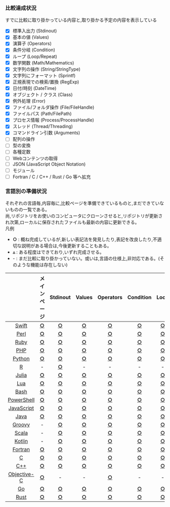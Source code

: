 ### 比較達成状況
すでに比較に取り掛かっている内容と,取り掛かる予定の内容を表示している  

- [x] 標準入出力 (Stdinout)
- [x] 基本の値 (Values)
- [x] 演算子 (Operators)
- [x] 条件分岐 (Condition)
- [x] ループ (Loop/Repeat)
- [x] 数学関数 (Math/Mathematics)
- [x] 文字列の操作 (String/StringType)
- [x] 文字列にフォーマット (Sprintf)
- [x] 正規表現での検索/置換 (RegExp)
- [x] 日付/時刻 (DateTime)
- [x] オブジェクト / クラス (Class)
- [x] 例外処理 (Error)
- [x] ファイル/フォルダ操作 (File/FileHandle)
- [x] ファイルパス (Path/FilePath)
- [x] プロセス情報 (Process/ProcessHandle)
- [x] スレッド (Thread/Threading)
- [x] コマンドライン引数 (Arguments)
- [ ] 配列の操作
- [ ] 型の変換
- [ ] 各種定数
- [ ] Webコンテンツの取得
- [ ] JSON (JavaScript Object Notation)
- [ ] モジュール
- [ ] Fortran / C / C++ / Rust / Go 等へ拡充

### 言語別の準備状況
それぞれの言語毎,内容毎に,比較ページを準備できているものと,まだできていないものの一覧である。  
尚,リポジトリをお使いのコンピュータにクローンさせると,リポジトリが更新され次第,ローカルに保存されたファイルも最新の内容に更新できる。  
凡例  
* **○** : 概ね完成しているが,新しい表記法を発見したり,表記を改良したり,不適切な説明がある場合は,今後更新することもある。
* **▵** : ある程度はできており,いずれ完成させる。
* \- : まだ比較に取り掛かっていない。或いは,言語の仕様上,非対応である。(そのような機能は存在しない)

|  | メインページ | Stdinout | Values | Operators | Condition | Loop | Math | String | Sprintf | RegExp | DateTime | Class | Error | File | Path | Process | Thread | Arguments |
|:-:|:-:|:-:|:-:|:-:|:-:|:-:|:-:|:-:|:-:|:-:|:-:|:-:|:-:|:-:|:-:|:-:|:-:|:-:|
| [Swift](https://github.com/akimikimikimikimikimikimika/LangComparison/tree/master/Swift "Swift") | **[○](https://github.com/akimikimikimikimikimikimika/LangComparison/blob/master/Swift/Main.swift "Main.swift")** | **[○](https://github.com/akimikimikimikimikimikimika/LangComparison/blob/master/Swift/Stdinout.swift "Stdinout.swift")** | **[○](https://github.com/akimikimikimikimikimikimika/LangComparison/blob/master/Swift/Values.swift "Values.swift")** | **[○](https://github.com/akimikimikimikimikimikimika/LangComparison/blob/master/Swift/Operators.swift "Operators.swift")** | **[○](https://github.com/akimikimikimikimikimikimika/LangComparison/blob/master/Swift/Condition.swift "Condition.swift")** | **[○](https://github.com/akimikimikimikimikimikimika/LangComparison/blob/master/Swift/Loop.swift "Loop.swift")** | **[○](https://github.com/akimikimikimikimikimikimika/LangComparison/blob/master/Swift/Math.swift "Math.swift")** | **[○](https://github.com/akimikimikimikimikimikimika/LangComparison/blob/master/Swift/String.swift "String.swift")** | **[○](https://github.com/akimikimikimikimikimikimika/LangComparison/blob/master/Swift/Sprintf.swift "Sprintf.swift")** | **[○](https://github.com/akimikimikimikimikimikimika/LangComparison/blob/master/Swift/RegExp.swift "RegExp.swift")** | **[○](https://github.com/akimikimikimikimikimikimika/LangComparison/blob/master/Swift/DateTime.swift "DateTime.swift")** | **[○](https://github.com/akimikimikimikimikimikimika/LangComparison/blob/master/Swift/Class.swift "Class.swift")** | **[○](https://github.com/akimikimikimikimikimikimika/LangComparison/blob/master/Swift/Error.swift "Error.swift")** | **[○](https://github.com/akimikimikimikimikimikimika/LangComparison/blob/master/Swift/File.swift "File.swift")** | **[○](https://github.com/akimikimikimikimikimikimika/LangComparison/blob/master/Swift/Path.swift "Path.swift")** | **[○](https://github.com/akimikimikimikimikimikimika/LangComparison/blob/master/Swift/Process.swift "Process.swift")** | **[○](https://github.com/akimikimikimikimikimikimika/LangComparison/blob/master/Swift/Thread.swift "Thread.swift")** | **[○](https://github.com/akimikimikimikimikimikimika/LangComparison/blob/master/Swift/Arguments.swift "Arguments.swift")** |
| [Perl](https://github.com/akimikimikimikimikimikimika/LangComparison/tree/master/Perl "Perl") | **[○](https://github.com/akimikimikimikimikimikimika/LangComparison/blob/master/Perl/Main.pl "Main.pl")** | **[○](https://github.com/akimikimikimikimikimikimika/LangComparison/blob/master/Perl/Stdinout.pl "Stdinout.pl")** | **[○](https://github.com/akimikimikimikimikimikimika/LangComparison/blob/master/Perl/Values.pl "Values.pl")** | **[○](https://github.com/akimikimikimikimikimikimika/LangComparison/blob/master/Perl/Operators.pl "Operators.pl")** | **[○](https://github.com/akimikimikimikimikimikimika/LangComparison/blob/master/Perl/Condition.pl "Condition.pl")** | **[○](https://github.com/akimikimikimikimikimikimika/LangComparison/blob/master/Perl/Loop.pl "Loop.pl")** | **[○](https://github.com/akimikimikimikimikimikimika/LangComparison/blob/master/Perl/Math.pl "Math.pl")** | **[○](https://github.com/akimikimikimikimikimikimika/LangComparison/blob/master/Perl/String.pl "String.pl")** | **[○](https://github.com/akimikimikimikimikimikimika/LangComparison/blob/master/Perl/Sprintf.pl "Sprintf.pl")** | **[○](https://github.com/akimikimikimikimikimikimika/LangComparison/blob/master/Perl/RegExp.pl "RegExp.pl")** | **[○](https://github.com/akimikimikimikimikimikimika/LangComparison/blob/master/Perl/DateTime.pl "DateTime.pl")** | **[○](https://github.com/akimikimikimikimikimikimika/LangComparison/blob/master/Perl/Class.pl "Class.pl")** | **[○](https://github.com/akimikimikimikimikimikimika/LangComparison/blob/master/Perl/Error.pl "Error.pl")** | **[○](https://github.com/akimikimikimikimikimikimika/LangComparison/blob/master/Perl/File.pl "File.pl")** | **[○](https://github.com/akimikimikimikimikimikimika/LangComparison/blob/master/Perl/Path.pl "Path.pl")** | **[○](https://github.com/akimikimikimikimikimikimika/LangComparison/blob/master/Perl/Process.pl "Process.pl")** | **[○](https://github.com/akimikimikimikimikimikimika/LangComparison/blob/master/Perl/Thread.pl "Thread.pl")** | **[○](https://github.com/akimikimikimikimikimikimika/LangComparison/blob/master/Perl/Arguments.pl "Arguments.pl")** |
| [Ruby](https://github.com/akimikimikimikimikimikimika/LangComparison/tree/master/Ruby "Ruby") | **[○](https://github.com/akimikimikimikimikimikimika/LangComparison/blob/master/Ruby/Main.rb "Main.rb")** | **[○](https://github.com/akimikimikimikimikimikimika/LangComparison/blob/master/Ruby/Stdinout.rb "Stdinout.rb")** | **[○](https://github.com/akimikimikimikimikimikimika/LangComparison/blob/master/Ruby/Values.rb "Values.rb")** | **[○](https://github.com/akimikimikimikimikimikimika/LangComparison/blob/master/Ruby/Operators.rb "Operators.rb")** | **[○](https://github.com/akimikimikimikimikimikimika/LangComparison/blob/master/Ruby/Condition.rb "Condition.rb")** | **[○](https://github.com/akimikimikimikimikimikimika/LangComparison/blob/master/Ruby/Loop.rb "Loop.rb")** | **[○](https://github.com/akimikimikimikimikimikimika/LangComparison/blob/master/Ruby/Math.rb "Math.rb")** | **[○](https://github.com/akimikimikimikimikimikimika/LangComparison/blob/master/Ruby/String.rb "String.rb")** | **[○](https://github.com/akimikimikimikimikimikimika/LangComparison/blob/master/Ruby/Sprintf.rb "Sprintf.rb")** | **[○](https://github.com/akimikimikimikimikimikimika/LangComparison/blob/master/Ruby/RegExp.rb "RegExp.rb")** | **[○](https://github.com/akimikimikimikimikimikimika/LangComparison/blob/master/Ruby/DateTime.rb "DateTime.rb")** | **[○](https://github.com/akimikimikimikimikimikimika/LangComparison/blob/master/Ruby/Class.rb "Class.rb")** | **[○](https://github.com/akimikimikimikimikimikimika/LangComparison/blob/master/Ruby/Error.rb "Error.rb")** | **[○](https://github.com/akimikimikimikimikimikimika/LangComparison/blob/master/Ruby/File.rb "File.rb")** | **[○](https://github.com/akimikimikimikimikimikimika/LangComparison/blob/master/Ruby/Path.rb "Path.rb")** | **[○](https://github.com/akimikimikimikimikimikimika/LangComparison/blob/master/Ruby/Process.rb "Process.rb")** | **[○](https://github.com/akimikimikimikimikimikimika/LangComparison/blob/master/Ruby/Thread.rb "Thread.rb")** | **[○](https://github.com/akimikimikimikimikimikimika/LangComparison/blob/master/Ruby/Arguments.rb "Arguments.rb")** |
| [PHP](https://github.com/akimikimikimikimikimikimika/LangComparison/tree/master/PHP "PHP") | **[○](https://github.com/akimikimikimikimikimikimika/LangComparison/blob/master/PHP/Main.php "Main.php")** | **[○](https://github.com/akimikimikimikimikimikimika/LangComparison/blob/master/PHP/Stdinout.php "Stdinout.php")** | **[○](https://github.com/akimikimikimikimikimikimika/LangComparison/blob/master/PHP/Values.php "Values.php")** | **[○](https://github.com/akimikimikimikimikimikimika/LangComparison/blob/master/PHP/Operators.php "Operators.php")** | **[○](https://github.com/akimikimikimikimikimikimika/LangComparison/blob/master/PHP/Condition.php "Condition.php")** | **[○](https://github.com/akimikimikimikimikimikimika/LangComparison/blob/master/PHP/Loop.php "Loop.php")** | **[○](https://github.com/akimikimikimikimikimikimika/LangComparison/blob/master/PHP/Math.php "Math.php")** | **[○](https://github.com/akimikimikimikimikimikimika/LangComparison/blob/master/PHP/String.php "String.php")** | **[○](https://github.com/akimikimikimikimikimikimika/LangComparison/blob/master/PHP/Sprintf.php "Sprintf.php")** | **[○](https://github.com/akimikimikimikimikimikimika/LangComparison/blob/master/PHP/RegExp.php "RegExp.php")** | **[○](https://github.com/akimikimikimikimikimikimika/LangComparison/blob/master/PHP/DateTime.php "DateTime.php")** | **[○](https://github.com/akimikimikimikimikimikimika/LangComparison/blob/master/PHP/Class.php "Class.php")** | **[○](https://github.com/akimikimikimikimikimikimika/LangComparison/blob/master/PHP/Error.php "Error.php")** | **[○](https://github.com/akimikimikimikimikimikimika/LangComparison/blob/master/PHP/File.php "File.php")** | **[○](https://github.com/akimikimikimikimikimikimika/LangComparison/blob/master/PHP/Path.php "Path.php")** | **[○](https://github.com/akimikimikimikimikimikimika/LangComparison/blob/master/PHP/Process.php "Process.php")** | - | **[○](https://github.com/akimikimikimikimikimikimika/LangComparison/blob/master/PHP/Arguments.php "Arguments.php")** |
| [Python](https://github.com/akimikimikimikimikimikimika/LangComparison/tree/master/Python "Python") | **[○](https://github.com/akimikimikimikimikimikimika/LangComparison/blob/master/Python/Main.py "Main.py")** | **[○](https://github.com/akimikimikimikimikimikimika/LangComparison/blob/master/Python/Stdinout.py "Stdinout.py")** | **[○](https://github.com/akimikimikimikimikimikimika/LangComparison/blob/master/Python/Values.py "Values.py")** | **[○](https://github.com/akimikimikimikimikimikimika/LangComparison/blob/master/Python/Operators.py "Operators.py")** | **[○](https://github.com/akimikimikimikimikimikimika/LangComparison/blob/master/Python/Condition.py "Condition.py")** | **[○](https://github.com/akimikimikimikimikimikimika/LangComparison/blob/master/Python/Loop.py "Loop.py")** | **[○](https://github.com/akimikimikimikimikimikimika/LangComparison/blob/master/Python/Math.py "Math.py")** | **[○](https://github.com/akimikimikimikimikimikimika/LangComparison/blob/master/Python/String.py "String.py")** | **[○](https://github.com/akimikimikimikimikimikimika/LangComparison/blob/master/Python/Sprintf.py "Sprintf.py")** | **[○](https://github.com/akimikimikimikimikimikimika/LangComparison/blob/master/Python/RegExp.py "RegExp.py")** | **[○](https://github.com/akimikimikimikimikimikimika/LangComparison/blob/master/Python/DateTime.py "DateTime.py")** | **[○](https://github.com/akimikimikimikimikimikimika/LangComparison/blob/master/Python/Class.py "Class.py")** | **[○](https://github.com/akimikimikimikimikimikimika/LangComparison/blob/master/Python/Error.py "Error.py")** | **[○](https://github.com/akimikimikimikimikimikimika/LangComparison/blob/master/Python/File.py "File.py")** | **[○](https://github.com/akimikimikimikimikimikimika/LangComparison/blob/master/Python/Path.py "Path.py")** | **[○](https://github.com/akimikimikimikimikimikimika/LangComparison/blob/master/Python/Process.py "Process.py")** | **[○](https://github.com/akimikimikimikimikimikimika/LangComparison/blob/master/Python/Thread.py "Thread.py")** | **[○](https://github.com/akimikimikimikimikimikimika/LangComparison/blob/master/Python/Arguments.py "Arguments.py")** |
| [R](https://github.com/akimikimikimikimikimikimika/LangComparison/tree/master/R "R") | - | **[○](https://github.com/akimikimikimikimikimikimika/LangComparison/blob/master/R/Stdinout.r "Stdinout.r")** | - | - | - | - | - | - | - | - | - | - | - | - | - | - | - | - |
| [Julia](https://github.com/akimikimikimikimikimikimika/LangComparison/tree/master/Julia "Julia") | **[○](https://github.com/akimikimikimikimikimikimika/LangComparison/blob/master/Julia/Main.jl "Main.jl")** | **[○](https://github.com/akimikimikimikimikimikimika/LangComparison/blob/master/Julia/Stdinout.jl "Stdinout.jl")** | **[○](https://github.com/akimikimikimikimikimikimika/LangComparison/blob/master/Julia/Values.jl "Values.jl")** | **[○](https://github.com/akimikimikimikimikimikimika/LangComparison/blob/master/Julia/Operators.jl "Operators.jl")** | **[○](https://github.com/akimikimikimikimikimikimika/LangComparison/blob/master/Julia/Condition.jl "Condition.jl")** | **[○](https://github.com/akimikimikimikimikimikimika/LangComparison/blob/master/Julia/Loop.jl "Loop.jl")** | **[○](https://github.com/akimikimikimikimikimikimika/LangComparison/blob/master/Julia/Math.jl "Math.jl")** | - | - | **[○](https://github.com/akimikimikimikimikimikimika/LangComparison/blob/master/Julia/RegExp.jl "RegExp.jl")** | **[○](https://github.com/akimikimikimikimikimikimika/LangComparison/blob/master/Julia/DateTime.jl "DateTime.jl")** | - | **[○](https://github.com/akimikimikimikimikimikimika/LangComparison/blob/master/Julia/Error.jl "Error.jl")** | **[○](https://github.com/akimikimikimikimikimikimika/LangComparison/blob/master/Julia/File.jl "File.jl")** | **[○](https://github.com/akimikimikimikimikimikimika/LangComparison/blob/master/Julia/Path.jl "Path.jl")** | **[○](https://github.com/akimikimikimikimikimikimika/LangComparison/blob/master/Julia/Process.jl "Process.jl")** | **[○](https://github.com/akimikimikimikimikimikimika/LangComparison/blob/master/Julia/Thread.jl "Thread.jl")** | **[○](https://github.com/akimikimikimikimikimikimika/LangComparison/blob/master/Julia/Arguments.jl "Arguments.jl")** |
| [Lua](https://github.com/akimikimikimikimikimikimika/LangComparison/tree/master/Lua "Lua") | **[○](https://github.com/akimikimikimikimikimikimika/LangComparison/blob/master/Lua/Main.lua "Main.lua")** | **[○](https://github.com/akimikimikimikimikimikimika/LangComparison/blob/master/Lua/Stdinout.lua "Stdinout.lua")** | **[○](https://github.com/akimikimikimikimikimikimika/LangComparison/blob/master/Lua/Values.lua "Values.lua")** | **[○](https://github.com/akimikimikimikimikimikimika/LangComparison/blob/master/Lua/Operators.lua "Operators.lua")** | **[○](https://github.com/akimikimikimikimikimikimika/LangComparison/blob/master/Lua/Condition.lua "Condition.lua")** | **[○](https://github.com/akimikimikimikimikimikimika/LangComparison/blob/master/Lua/Loop.lua "Loop.lua")** | **[○](https://github.com/akimikimikimikimikimikimika/LangComparison/blob/master/Lua/Math.lua "Math.lua")** | **[○](https://github.com/akimikimikimikimikimikimika/LangComparison/blob/master/Lua/String.lua "String.lua")** | **[○](https://github.com/akimikimikimikimikimikimika/LangComparison/blob/master/Lua/Sprintf.lua "Sprintf.lua")** | **[○](https://github.com/akimikimikimikimikimikimika/LangComparison/blob/master/Lua/RegExp.lua "RegExp.lua")** | **[○](https://github.com/akimikimikimikimikimikimika/LangComparison/blob/master/Lua/DateTime.lua "DateTime.lua")** | **[○](https://github.com/akimikimikimikimikimikimika/LangComparison/blob/master/Lua/Class.lua "Class.lua")** | **[○](https://github.com/akimikimikimikimikimikimika/LangComparison/blob/master/Lua/Error.lua "Error.lua")** | **[○](https://github.com/akimikimikimikimikimikimika/LangComparison/blob/master/Lua/File.lua "File.lua")** | - | - | - | **[○](https://github.com/akimikimikimikimikimikimika/LangComparison/blob/master/Lua/Arguments.lua "Arguments.lua")** |
| [Bash](https://github.com/akimikimikimikimikimikimika/LangComparison/tree/master/Bash "Bash") | **[○](https://github.com/akimikimikimikimikimikimika/LangComparison/blob/master/Bash/Main.sh "Main.sh")** | **[○](https://github.com/akimikimikimikimikimikimika/LangComparison/blob/master/Bash/Stdinout.sh "Stdinout.sh")** | **[○](https://github.com/akimikimikimikimikimikimika/LangComparison/blob/master/Bash/Values.sh "Values.sh")** | **[○](https://github.com/akimikimikimikimikimikimika/LangComparison/blob/master/Bash/Operators.sh "Operators.sh")** | **[○](https://github.com/akimikimikimikimikimikimika/LangComparison/blob/master/Bash/Condition.sh "Condition.sh")** | **[○](https://github.com/akimikimikimikimikimikimika/LangComparison/blob/master/Bash/Loop.sh "Loop.sh")** | **[○](https://github.com/akimikimikimikimikimikimika/LangComparison/blob/master/Bash/Math.sh "Math.sh")** | **[○](https://github.com/akimikimikimikimikimikimika/LangComparison/blob/master/Bash/String.sh "String.sh")** | **[○](https://github.com/akimikimikimikimikimikimika/LangComparison/blob/master/Bash/Sprintf.sh "Sprintf.sh")** | **[○](https://github.com/akimikimikimikimikimikimika/LangComparison/blob/master/Bash/RegExp.sh "RegExp.sh")** | **[○](https://github.com/akimikimikimikimikimikimika/LangComparison/blob/master/Bash/DateTime.sh "DateTime.sh")** | - | - | **[○](https://github.com/akimikimikimikimikimikimika/LangComparison/blob/master/Bash/File.sh "File.sh")** | **[○](https://github.com/akimikimikimikimikimikimika/LangComparison/blob/master/Bash/Path.sh "Path.sh")** | **[○](https://github.com/akimikimikimikimikimikimika/LangComparison/blob/master/Bash/Process.sh "Process.sh")** | **[○](https://github.com/akimikimikimikimikimikimika/LangComparison/blob/master/Bash/Thread.sh "Thread.sh")** | **[○](https://github.com/akimikimikimikimikimikimika/LangComparison/blob/master/Bash/Arguments.sh "Arguments.sh")** |
| [PowerShell](https://github.com/akimikimikimikimikimikimika/LangComparison/tree/master/PowerShell "PowerShell") | **[○](https://github.com/akimikimikimikimikimikimika/LangComparison/blob/master/PowerShell/Main.ps1 "Main.ps1")** | **[○](https://github.com/akimikimikimikimikimikimika/LangComparison/blob/master/PowerShell/Stdinout.ps1 "Stdinout.ps1")** | **[○](https://github.com/akimikimikimikimikimikimika/LangComparison/blob/master/PowerShell/Values.ps1 "Values.ps1")** | **[○](https://github.com/akimikimikimikimikimikimika/LangComparison/blob/master/PowerShell/Operators.ps1 "Operators.ps1")** | **[○](https://github.com/akimikimikimikimikimikimika/LangComparison/blob/master/PowerShell/Condition.ps1 "Condition.ps1")** | **[○](https://github.com/akimikimikimikimikimikimika/LangComparison/blob/master/PowerShell/Loop.ps1 "Loop.ps1")** | **[○](https://github.com/akimikimikimikimikimikimika/LangComparison/blob/master/PowerShell/Math.ps1 "Math.ps1")** | **[○](https://github.com/akimikimikimikimikimikimika/LangComparison/blob/master/PowerShell/String.ps1 "String.ps1")** | - | **[○](https://github.com/akimikimikimikimikimikimika/LangComparison/blob/master/PowerShell/RegExp.ps1 "RegExp.ps1")** | **[○](https://github.com/akimikimikimikimikimikimika/LangComparison/blob/master/PowerShell/DateTime.ps1 "DateTime.ps1")** | **[○](https://github.com/akimikimikimikimikimikimika/LangComparison/blob/master/PowerShell/Class.ps1 "Class.ps1")** | **[○](https://github.com/akimikimikimikimikimikimika/LangComparison/blob/master/PowerShell/Error.ps1 "Error.ps1")** | **[○](https://github.com/akimikimikimikimikimikimika/LangComparison/blob/master/PowerShell/File.ps1 "File.ps1")** | **[○](https://github.com/akimikimikimikimikimikimika/LangComparison/blob/master/PowerShell/Path.ps1 "Path.ps1")** | **[○](https://github.com/akimikimikimikimikimikimika/LangComparison/blob/master/PowerShell/Process.ps1 "Process.ps1")** | **[○](https://github.com/akimikimikimikimikimikimika/LangComparison/blob/master/PowerShell/Thread.ps1 "Thread.ps1")** | **[○](https://github.com/akimikimikimikimikimikimika/LangComparison/blob/master/PowerShell/Arguments.ps1 "Arguments.ps1")** |
| [JavaScript](https://github.com/akimikimikimikimikimikimika/LangComparison/tree/master/JavaScript "JavaScript") | **[○](https://github.com/akimikimikimikimikimikimika/LangComparison/blob/master/JavaScript/Main.js "Main.js")** | **[○](https://github.com/akimikimikimikimikimikimika/LangComparison/blob/master/JavaScript/Stdinout.js "Stdinout.js")** | **[○](https://github.com/akimikimikimikimikimikimika/LangComparison/blob/master/JavaScript/Values.js "Values.js")** | **[○](https://github.com/akimikimikimikimikimikimika/LangComparison/blob/master/JavaScript/Operators.js "Operators.js")** | **[○](https://github.com/akimikimikimikimikimikimika/LangComparison/blob/master/JavaScript/Condition.js "Condition.js")** | **[○](https://github.com/akimikimikimikimikimikimika/LangComparison/blob/master/JavaScript/Loop.js "Loop.js")** | **[○](https://github.com/akimikimikimikimikimikimika/LangComparison/blob/master/JavaScript/Math.js "Math.js")** | **[○](https://github.com/akimikimikimikimikimikimika/LangComparison/blob/master/JavaScript/String.js "String.js")** | - | **[○](https://github.com/akimikimikimikimikimikimika/LangComparison/blob/master/JavaScript/RegExp.js "RegExp.js")** | **[○](https://github.com/akimikimikimikimikimikimika/LangComparison/blob/master/JavaScript/DateTime.js "DateTime.js")** | **[○](https://github.com/akimikimikimikimikimikimika/LangComparison/blob/master/JavaScript/Class.js "Class.js")** | **[○](https://github.com/akimikimikimikimikimikimika/LangComparison/blob/master/JavaScript/Error.js "Error.js")** | **[○](https://github.com/akimikimikimikimikimikimika/LangComparison/blob/master/JavaScript/File.js "File.js")** | **[○](https://github.com/akimikimikimikimikimikimika/LangComparison/blob/master/JavaScript/Path.js "Path.js")** | - | - | **[○](https://github.com/akimikimikimikimikimikimika/LangComparison/blob/master/JavaScript/Arguments.js "Arguments.js")** |
| [Java](https://github.com/akimikimikimikimikimikimika/LangComparison/tree/master/Java "Java") | **[○](https://github.com/akimikimikimikimikimikimika/LangComparison/blob/master/Java/Main.java "Main.java")** | **[○](https://github.com/akimikimikimikimikimikimika/LangComparison/blob/master/Java/Stdinout.java "Stdinout.java")** | **[○](https://github.com/akimikimikimikimikimikimika/LangComparison/blob/master/Java/Values.java "Values.java")** | **[○](https://github.com/akimikimikimikimikimikimika/LangComparison/blob/master/Java/Operators.java "Operators.java")** | **[○](https://github.com/akimikimikimikimikimikimika/LangComparison/blob/master/Java/Condition.java "Condition.java")** | **[○](https://github.com/akimikimikimikimikimikimika/LangComparison/blob/master/Java/Loop.java "Loop.java")** | **[○](https://github.com/akimikimikimikimikimikimika/LangComparison/blob/master/Java/Mathematics.java "Mathematics.java")** | **[○](https://github.com/akimikimikimikimikimikimika/LangComparison/blob/master/Java/StringType.java "StringType.java")** | **[○](https://github.com/akimikimikimikimikimikimika/LangComparison/blob/master/Java/Sprintf.java "Sprintf.java")** | **[○](https://github.com/akimikimikimikimikimikimika/LangComparison/blob/master/Java/RegExp.java "RegExp.java")** | **[○](https://github.com/akimikimikimikimikimikimika/LangComparison/blob/master/Java/DateTime.java "DateTime.java")** | **[○](https://github.com/akimikimikimikimikimikimika/LangComparison/blob/master/Java/Class.java "Class.java")** | **[○](https://github.com/akimikimikimikimikimikimika/LangComparison/blob/master/Java/Error.java "Error.java")** | **[○](https://github.com/akimikimikimikimikimikimika/LangComparison/blob/master/Java/FileHandle.java "FileHandle.java")** | **[○](https://github.com/akimikimikimikimikimikimika/LangComparison/blob/master/Java/PathData.java "PathData.java")** | **[○](https://github.com/akimikimikimikimikimikimika/LangComparison/blob/master/Java/ProcessHandle.java "ProcessHandle.java")** | **[○](https://github.com/akimikimikimikimikimikimika/LangComparison/blob/master/Java/Threading.java "Threading.java")** | **[○](https://github.com/akimikimikimikimikimikimika/LangComparison/blob/master/Java/Arguments.java "Arguments.java")** |
| [Groovy](https://github.com/akimikimikimikimikimikimika/LangComparison/tree/master/Groovy "Groovy") | - | **[○](https://github.com/akimikimikimikimikimikimika/LangComparison/blob/master/Groovy/Stdinout.groovy "Stdinout.groovy")** | **[○](https://github.com/akimikimikimikimikimikimika/LangComparison/blob/master/Groovy/Values.groovy "Values.groovy")** | **[○](https://github.com/akimikimikimikimikimikimika/LangComparison/blob/master/Groovy/Operators.groovy "Operators.groovy")** | **[○](https://github.com/akimikimikimikimikimikimika/LangComparison/blob/master/Groovy/Condition.groovy "Condition.groovy")** | **[○](https://github.com/akimikimikimikimikimikimika/LangComparison/blob/master/Groovy/Loop.groovy "Loop.groovy")** | - | - | - | - | - | - | - | - | - | - | - | - |
| [Scala](https://github.com/akimikimikimikimikimikimika/LangComparison/tree/master/Scala "Scala") | - | **[○](https://github.com/akimikimikimikimikimikimika/LangComparison/blob/master/Scala/Stdinout.scala "Stdinout.scala")** | **[○](https://github.com/akimikimikimikimikimikimika/LangComparison/blob/master/Scala/Values.scala "Values.scala")** | **[○](https://github.com/akimikimikimikimikimikimika/LangComparison/blob/master/Scala/Operators.scala "Operators.scala")** | **[○](https://github.com/akimikimikimikimikimikimika/LangComparison/blob/master/Scala/Condition.scala "Condition.scala")** | **[○](https://github.com/akimikimikimikimikimikimika/LangComparison/blob/master/Scala/Loop.scala "Loop.scala")** | - | - | - | - | - | - | - | - | - | - | - | - |
| [Kotlin](https://github.com/akimikimikimikimikimikimika/LangComparison/tree/master/Kotlin "Kotlin") | - | **[○](https://github.com/akimikimikimikimikimikimika/LangComparison/blob/master/Kotlin/Stdinout.kt "Stdinout.kt")** | **[○](https://github.com/akimikimikimikimikimikimika/LangComparison/blob/master/Kotlin/Values.kt "Values.kt")** | **[○](https://github.com/akimikimikimikimikimikimika/LangComparison/blob/master/Kotlin/Operators.kt "Operators.kt")** | **[○](https://github.com/akimikimikimikimikimikimika/LangComparison/blob/master/Kotlin/Condition.kt "Condition.kt")** | **[○](https://github.com/akimikimikimikimikimikimika/LangComparison/blob/master/Kotlin/Loop.kt "Loop.kt")** | - | - | - | - | - | - | - | - | - | - | - | - |
| [Fortran](https://github.com/akimikimikimikimikimikimika/LangComparison/tree/master/Fortran "Fortran") | **[○](https://github.com/akimikimikimikimikimikimika/LangComparison/blob/master/Fortran/Main.f95 "Main.f95")** | **[○](https://github.com/akimikimikimikimikimikimika/LangComparison/blob/master/Fortran/Stdinout.f95 "Stdinout.f95")** | **[○](https://github.com/akimikimikimikimikimikimika/LangComparison/blob/master/Fortran/Values.f95 "Values.f95")** | **[○](https://github.com/akimikimikimikimikimikimika/LangComparison/blob/master/Fortran/Operators.f95 "Operators.f95")** | **[○](https://github.com/akimikimikimikimikimikimika/LangComparison/blob/master/Fortran/Condition.f95 "Condition.f95")** | **[○](https://github.com/akimikimikimikimikimikimika/LangComparison/blob/master/Fortran/Loop.f95 "Loop.f95")** | **[○](https://github.com/akimikimikimikimikimikimika/LangComparison/blob/master/Fortran/Math.f95 "Math.f95")** | - | - | - | - | **[○](https://github.com/akimikimikimikimikimikimika/LangComparison/blob/master/Fortran/Class.f95 "Class.f95")** | - | **[▵](https://github.com/akimikimikimikimikimikimika/LangComparison/blob/master/Fortran/File.f95 "File.f95")** | **[▵](https://github.com/akimikimikimikimikimikimika/LangComparison/blob/master/Fortran/Path.f95 "Path.f95")** | - | **[○](https://github.com/akimikimikimikimikimikimika/LangComparison/blob/master/Fortran/Thread.f95 "Thread.f95")** | **[○](https://github.com/akimikimikimikimikimikimika/LangComparison/blob/master/Fortran/Arguments.f95 "Arguments.f95")** |
| [C](https://github.com/akimikimikimikimikimikimika/LangComparison/tree/master/C "C") | **[○](https://github.com/akimikimikimikimikimikimika/LangComparison/blob/master/C/Main.c "Main.c")** | **[○](https://github.com/akimikimikimikimikimikimika/LangComparison/blob/master/C/Stdinout.c "Stdinout.c")** | **[○](https://github.com/akimikimikimikimikimikimika/LangComparison/blob/master/C/Values.c "Values.c")** | **[○](https://github.com/akimikimikimikimikimikimika/LangComparison/blob/master/C/Operators.c "Operators.c")** | **[○](https://github.com/akimikimikimikimikimikimika/LangComparison/blob/master/C/Condition.c "Condition.c")** | **[○](https://github.com/akimikimikimikimikimikimika/LangComparison/blob/master/C/Loop.c "Loop.c")** | **[○](https://github.com/akimikimikimikimikimikimika/LangComparison/blob/master/C/Math.c "Math.c")** | **[○](https://github.com/akimikimikimikimikimikimika/LangComparison/blob/master/C/String.c "String.c")** | **[○](https://github.com/akimikimikimikimikimikimika/LangComparison/blob/master/C/Sprintf.c "Sprintf.c")** | **[○](https://github.com/akimikimikimikimikimikimika/LangComparison/blob/master/C/RegExp.c "RegExp.c")** | **[○](https://github.com/akimikimikimikimikimikimika/LangComparison/blob/master/C/DateTime.c "DateTime.c")** | - | - | **[○](https://github.com/akimikimikimikimikimikimika/LangComparison/blob/master/C/File.c "File.c")** | **[▵](https://github.com/akimikimikimikimikimikimika/LangComparison/blob/master/C/Path.c "Path.c")** | - | - | **[○](https://github.com/akimikimikimikimikimikimika/LangComparison/blob/master/C/Arguments.c "Arguments.c")** |
| [C++](https://github.com/akimikimikimikimikimikimika/LangComparison/tree/master/C++ "C++") | **[○](https://github.com/akimikimikimikimikimikimika/LangComparison/blob/master/C++/Main.cpp "Main.cpp")** | **[○](https://github.com/akimikimikimikimikimikimika/LangComparison/blob/master/C++/Stdinout.cpp "Stdinout.cpp")** | **[○](https://github.com/akimikimikimikimikimikimika/LangComparison/blob/master/C++/Values.cpp "Values.cpp")** | **[○](https://github.com/akimikimikimikimikimikimika/LangComparison/blob/master/C++/Operators.cpp "Operators.cpp")** | **[○](https://github.com/akimikimikimikimikimikimika/LangComparison/blob/master/C++/Condition.cpp "Condition.cpp")** | **[○](https://github.com/akimikimikimikimikimikimika/LangComparison/blob/master/C++/Loop.cpp "Loop.cpp")** | **[○](https://github.com/akimikimikimikimikimikimika/LangComparison/blob/master/C++/Math.cpp "Math.cpp")** | - | **[○](https://github.com/akimikimikimikimikimikimika/LangComparison/blob/master/C++/Sprintf.cpp "Sprintf.cpp")** | **[○](https://github.com/akimikimikimikimikimikimika/LangComparison/blob/master/C++/RegExp.cpp "RegExp.cpp")** | **[○](https://github.com/akimikimikimikimikimikimika/LangComparison/blob/master/C++/DateTime.cpp "DateTime.cpp")** | **[○](https://github.com/akimikimikimikimikimikimika/LangComparison/blob/master/C++/Class.cpp "Class.cpp")** | - | **[○](https://github.com/akimikimikimikimikimikimika/LangComparison/blob/master/C++/File.cpp "File.cpp")** | **[○](https://github.com/akimikimikimikimikimikimika/LangComparison/blob/master/C++/Path.cpp "Path.cpp")** | - | **[○](https://github.com/akimikimikimikimikimikimika/LangComparison/blob/master/C++/Thread.cpp "Thread.cpp")** | **[○](https://github.com/akimikimikimikimikimikimika/LangComparison/blob/master/C++/Arguments.cpp "Arguments.cpp")** |
| [Objective-C](https://github.com/akimikimikimikimikimikimika/LangComparison/tree/master/Objective-C "Objective-C") | **[○](https://github.com/akimikimikimikimikimikimika/LangComparison/blob/master/Objective-C/Main.m "Main.m")** | - | - | **[○](https://github.com/akimikimikimikimikimikimika/LangComparison/blob/master/Objective-C/Operators.m "Operators.m")** | - | - | - | - | **[○](https://github.com/akimikimikimikimikimikimika/LangComparison/blob/master/Objective-C/Sprintf.m "Sprintf.m")** | - | - | **[○](https://github.com/akimikimikimikimikimikimika/LangComparison/blob/master/Objective-C/Class.m "Class.m")** | - | **[○](https://github.com/akimikimikimikimikimikimika/LangComparison/blob/master/Objective-C/File.m "File.m")** | - | - | - | - |
| [Go](https://github.com/akimikimikimikimikimikimika/LangComparison/tree/master/Go "Go") | **[○](https://github.com/akimikimikimikimikimikimika/LangComparison/blob/master/Go/Main.go "Main.go")** | **[○](https://github.com/akimikimikimikimikimikimika/LangComparison/blob/master/Go/Stdinout.go "Stdinout.go")** | **[○](https://github.com/akimikimikimikimikimikimika/LangComparison/blob/master/Go/Values.go "Values.go")** | **[○](https://github.com/akimikimikimikimikimikimika/LangComparison/blob/master/Go/Operators.go "Operators.go")** | **[○](https://github.com/akimikimikimikimikimikimika/LangComparison/blob/master/Go/Condition.go "Condition.go")** | **[○](https://github.com/akimikimikimikimikimikimika/LangComparison/blob/master/Go/Loop.go "Loop.go")** | **[○](https://github.com/akimikimikimikimikimikimika/LangComparison/blob/master/Go/Math.go "Math.go")** | - | - | **[○](https://github.com/akimikimikimikimikimikimika/LangComparison/blob/master/Go/RegExp.go "RegExp.go")** | - | - | - | **[○](https://github.com/akimikimikimikimikimikimika/LangComparison/blob/master/Go/File.go "File.go")** | **[○](https://github.com/akimikimikimikimikimikimika/LangComparison/blob/master/Go/Path.go "Path.go")** | - | **[○](https://github.com/akimikimikimikimikimikimika/LangComparison/blob/master/Go/Thread.go "Thread.go")** | **[○](https://github.com/akimikimikimikimikimikimika/LangComparison/blob/master/Go/Arguments.go "Arguments.go")** |
| [Rust](https://github.com/akimikimikimikimikimikimika/LangComparison/tree/master/Rust "Rust") | **[○](https://github.com/akimikimikimikimikimikimika/LangComparison/blob/master/Rust/Main.rs "Main.rs")** | **[○](https://github.com/akimikimikimikimikimikimika/LangComparison/blob/master/Rust/Stdinout.rs "Stdinout.rs")** | **[○](https://github.com/akimikimikimikimikimikimika/LangComparison/blob/master/Rust/Values.rs "Values.rs")** | **[○](https://github.com/akimikimikimikimikimikimika/LangComparison/blob/master/Rust/Operators.rs "Operators.rs")** | **[○](https://github.com/akimikimikimikimikimikimika/LangComparison/blob/master/Rust/Condition.rs "Condition.rs")** | **[○](https://github.com/akimikimikimikimikimikimika/LangComparison/blob/master/Rust/Loop.rs "Loop.rs")** | **[○](https://github.com/akimikimikimikimikimikimika/LangComparison/blob/master/Rust/Math.rs "Math.rs")** | - | - | **[○](https://github.com/akimikimikimikimikimikimika/LangComparison/blob/master/Rust/RegExp.rs "RegExp.rs")** | - | - | - | - | - | - | **[○](https://github.com/akimikimikimikimikimikimika/LangComparison/blob/master/Rust/Thread.rs "Thread.rs")** | **[○](https://github.com/akimikimikimikimikimikimika/LangComparison/blob/master/Rust/Arguments.rs "Arguments.rs")** |